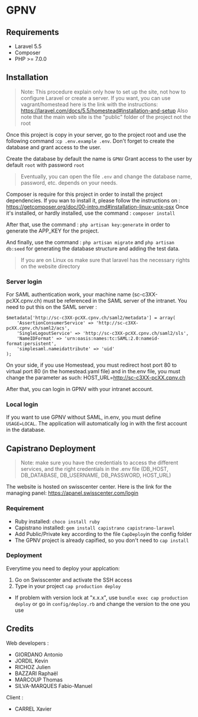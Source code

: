 # GPNV

## Requirements
- Laravel 5.5
- Composer
- PHP >= 7.0.0

## Installation
> Note: This procedure explain only how to set up the site, not how to configure
> Laravel or create a server. If you want, you can use vagrant/homestead here is the link
> with the instructions: https://laravel.com/docs/5.5/homestead#installation-and-setup
> Also note that the main web site is the "public" folder of the project not the root

Once this project is copy in your server, go to the project root and
use the following command :`cp .env.example .env`.
Don't forget to create the database and grant access to the user.

Create the database by default the name is `GPNV`
Grant access to the user by default `root` with password `root`
> Eventually, you can open the file `.env` and change the database name, password, etc.
> depends on your needs.

Composer is require for this project in order to install the project dependencies.
If you wan to install it, please follow the instructions on : https://getcomposer.org/doc/00-intro.md#installation-linux-unix-osx
Once it's installed, or hardly installed, use the command : `composer install`

After that, use the command : `php artisan key:generate` in order to generate
the APP_KEY for the project.

And finally, use the command : `php artisan migrate` and `php artisan db:seed`
for generating the database structure and adding the test data.

>If you are on Linux os make sure that laravel has the necessary rights on the website directory

### Server login
For SAML authentication work, your machine name (sc-c3XX-pcXX.cpnv.ch) must be referenced in the SAML server of the intranet. You need to put this on the SAML server :
```
$metadata['http://sc-c3XX-pcXX.cpnv.ch/saml2/metadata'] = array(
    'AssertionConsumerService' => 'http://sc-c3XX-pcXX.cpnv.ch/saml2/acs',
    'SingleLogoutService' => 'http://sc-c3XX-pcXX.cpnv.ch/saml2/sls',
    'NameIDFormat' => 'urn:oasis:names:tc:SAML:2.0:nameid-format:persistent',
    'simplesaml.nameidattribute' => 'uid'
);
```

On your side, if you use Homestead, you must redirect host port 80 to virtual port 80 (in the homestead.yaml file) and in the.env file, you must change the parameter as such: HOST_URL=http://sc-c3XX-pcXX.cpnv.ch

After that, you can login in GPNV with your intranet account.

### Local login
If you want to use GPNV without SAML, in.env, you must define `USAGE=LOCAL`. The application will automatically log in with the first account in the database.

## Capistrano Deployment 
> Note: make sure you have the credentials to access the different services, and the right credentials in the .env file (DB_HOST, DB_DATABASE, DB_USERNAME, DB_PASSWORD, HOST_URL)

The website is hosted on swisscenter center.
Here is the link for the managing panel: https://apanel.swisscenter.com/login

### Requirement
- Ruby installed: `choco install ruby`
- Capistrano installed: `gem install capistrano capistrano-laravel`
- Add Public/Private key according to the file `CapDeploy`in the config folder
- The GPNV project is already capified, so you don't need to `cap install`
### Deployment
Everytime you need to deploy your applcation:
1. Go on Swisscenter and activate the SSH access
2. Type in your project `cap production deploy`
- If problem with version lock at "x.x.x", use `bundle exec cap production deploy` or go in `config/deploy.rb` and change the version to the one you use

## Credits
Web developers :
 - GIORDANO Antonio
 - JORDIL Kevin
 - RICHOZ Julien
 - BAZZARI Raphaël
 - MARCOUP Thomas
 - SILVA-MARQUES Fabio-Manuel

Client :
 - CARREL Xavier
